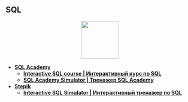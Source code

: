 ## SQL

<div id="header" align="center">
  <img src="https://www.svgrepo.com/show/331760/sql-database-generic.svg" width="100"/>
</div>

- [**SQL Academy**](https://github.com/vypiemzalyubov/sql/tree/main/SQL%20Academy)
  - [**Interactive SQL course | Интерактивный курс по SQL**](https://github.com/vypiemzalyubov/sql/tree/main/SQL%20Academy/Interactive%20SQL%20course)
  - [**SQL Academy Simulator | Тренажер SQL Academy**](https://github.com/vypiemzalyubov/sql/blob/main/SQL%20Academy/sql_academy_simulator.sql)
- [**Stepik**](https://github.com/vypiemzalyubov/sql/tree/main/Stepik)
  - [**Interactive SQL Simulator | Интерактивный тренажер по SQL**](https://github.com/vypiemzalyubov/sql/tree/main/Stepik/Interactive%20SQL%20Simulator)
